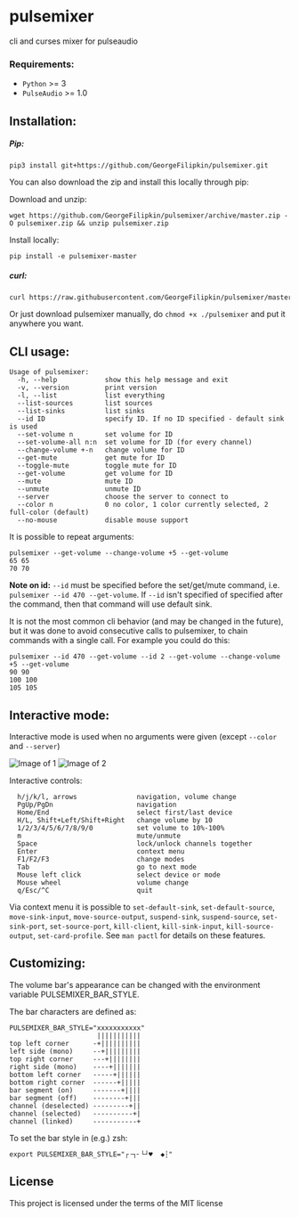 # pulsemixer
cli and curses mixer for pulseaudio

### Requirements:
- `Python` >= 3
- `PulseAudio` >= 1.0

## Installation:
##### Pip:  

```
pip3 install git+https://github.com/GeorgeFilipkin/pulsemixer.git
```

You can also download the zip and install this locally through pip:

Download and unzip:
```
wget https://github.com/GeorgeFilipkin/pulsemixer/archive/master.zip -O pulsemixer.zip && unzip pulsemixer.zip
```

Install locally:
```
pip install -e pulsemixer-master
```

##### curl:

```sh
curl https://raw.githubusercontent.com/GeorgeFilipkin/pulsemixer/master/pulsemixer > pulsemixer && chmod +x ./pulsemixer
```

Or just download pulsemixer manually, do `chmod +x ./pulsemixer` and put it anywhere you want.

## CLI usage:
```
Usage of pulsemixer:
  -h, --help            show this help message and exit
  -v, --version         print version
  -l, --list            list everything
  --list-sources        list sources
  --list-sinks          list sinks
  --id ID               specify ID. If no ID specified - default sink is used
  --set-volume n        set volume for ID
  --set-volume-all n:n  set volume for ID (for every channel)
  --change-volume +-n   change volume for ID
  --get-mute            get mute for ID
  --toggle-mute         toggle mute for ID
  --get-volume          get volume for ID
  --mute                mute ID
  --unmute              unmute ID
  --server              choose the server to connect to
  --color n             0 no color, 1 color currently selected, 2 full-color (default)
  --no-mouse            disable mouse support
```
It is possible to repeat arguments:
```
pulsemixer --get-volume --change-volume +5 --get-volume
65 65
70 70
```
**Note on id:** `--id` must be specified before the set/get/mute command, i.e. `pulsemixer --id 470 --get-volume`. If `--id` isn't specified of specified after the command, then that command will use default sink.

It is not the most common cli behavior (and may be changed in the future), but it was done to avoid consecutive calls to pulsemixer, to chain commands with a single call. For example you could do this:
```
pulsemixer --id 470 --get-volume --id 2 --get-volume --change-volume +5 --get-volume
90 90
100 100
105 105
```

## Interactive mode:
Interactive mode is used when no arguments were given (except `--color` and `--server`)

![Image of 1](../img/1.png?raw=true)
![Image of 2](../img/2.png?raw=true)

Interactive controls:
```
  h/j/k/l, arrows               navigation, volume change
  PgUp/PgDn                     navigation
  Home/End                      select first/last device
  H/L, Shift+Left/Shift+Right   change volume by 10
  1/2/3/4/5/6/7/8/9/0           set volume to 10%-100%
  m                             mute/unmute
  Space                         lock/unlock channels together
  Enter                         context menu
  F1/F2/F3                      change modes
  Tab                           go to next mode
  Mouse left click              select device or mode
  Mouse wheel                   volume change
  q/Esc/^C                      quit
```

Via context menu it is possible to `set-default-sink`, `set-default-source`, `move-sink-input`, `move-source-output`, `suspend-sink`, `suspend-source`, `set-sink-port`, `set-source-port`, `kill-client`, `kill-sink-input`, `kill-source-output`, `set-card-profile`. See `man pactl` for details on these features.

## Customizing:
The volume bar's appearance can be changed with the environment variable PULSEMIXER_BAR_STYLE.

The bar characters are defined as:
```
PULSEMIXER_BAR_STYLE="xxxxxxxxxxx"
                      |||||||||||
top left corner      -+||||||||||
left side (mono)     --+|||||||||
top right corner     ---+||||||||
right side (mono)    ----+|||||||
bottom left corner   -----+||||||
bottom right corner  ------+|||||
bar segment (on)     -------+||||
bar segment (off)    --------+|||
channel (deselected) ---------+||
channel (selected)   ----------+|
channel (linked)     -----------+
```
To set the bar style in (e.g.) zsh:
```
export PULSEMIXER_BAR_STYLE="┌╶┐╴└┘♥  ◆┆"
```

## License
This project is licensed under the terms of the MIT license
